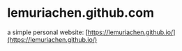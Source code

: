 # lemuriachen.github.com
a simple personal website: [https://lemuriachen.github.io/](https://lemuriachen.github.io/)
 

